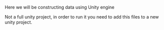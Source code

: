 Here we will be constructing data using Unity engine


Not a full unity project, in order to run it you need to add this files to a new unity project.